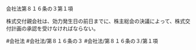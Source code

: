 会社法第８１６条の３第１項

株式交付親会社は、効力発生日の前日までに、株主総会の決議によって、株式交付計画の承認を受けなければならない。

#会社法
#会社法/第８１６条の３
#会社法/第８１６条の３/第１項
